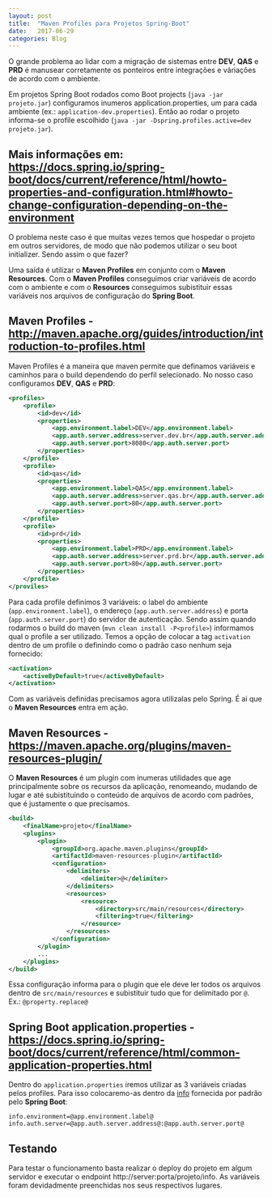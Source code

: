 ```yaml
---
layout: post
title:  "Maven Profiles para Projetos Spring-Boot"
date:   2017-06-29
categories: Blog
---
```


O grande problema ao lidar com a migração de sistemas entre **DEV**, **QAS** e **PRD** é manusear corretamente os ponteiros entre integrações e váriações de acordo com o ambiente.

Em projetos Spring Boot rodados como Boot projects (`java -jar projeto.jar`) configuramos inumeros application.properties, um para cada ambiente (ex.: `application-dev.properties`). Então ao rodar o projeto informa-se o profile escolhido (`java -jar -Dspring.profiles.active=dev projeto.jar`).

**Mais informações em:** https://docs.spring.io/spring-boot/docs/current/reference/html/howto-properties-and-configuration.html#howto-change-configuration-depending-on-the-environment
----------------------

O problema neste caso é que muitas vezes temos que hospedar o projeto em outros servidores, de modo que não podemos utilizar o seu boot initializer. Sendo assim o que fazer?

Uma saída é utilizar o **Maven Profiles** em conjunto com o **Maven Resources**. Com o **Maven Profiles** conseguimos criar variáveis de acordo com o ambiente e com o **Resources** conseguimos subistituir essas variáveis nos arquivos de configuração do **Spring Boot**.

**Maven Profiles -** http://maven.apache.org/guides/introduction/introduction-to-profiles.html
------------------

Maven Profiles é a maneira que maven permite que definamos variáveis e caminhos para o build dependendo do perfil selecionado. No nosso caso configuramos **DEV**, **QAS** e **PRD**:

```xml
<profiles>
    <profile>
        <id>dev</id>
        <properties>
            <app.environment.label>DEV</app.environment.label>
            <app.auth.server.address>server.dev.br</app.auth.server.address>
            <app.auth.server.port>8080</app.auth.server.port>
        </properties>
    </profile>
    <profile>
        <id>qas</id>
        <properties>
            <app.environment.label>QAS</app.environment.label>
            <app.auth.server.address>server.qas.br</app.auth.server.address>
            <app.auth.server.port>80</app.auth.server.port>
        </properties>
    </profile>
    <profile>
        <id>prd</id>
        <properties>
            <app.environment.label>PRD</app.environment.label>
            <app.auth.server.address>server.prd.br</app.auth.server.address>
            <app.auth.server.port>80</app.auth.server.port>
        </properties>
    </profile>
</proviles>
```

Para cada profile definimos 3 variáveis: o label do ambiente (`app.environment.label`), o endereço (`app.auth.server.address`) e porta (`app.auth.server.port`) do servidor de autenticação. Sendo assim quando rodarmos o build do maven (`mvn clean install -P<profile>`) informamos qual o profile a ser utilizado. Temos a opção de colocar a tag `activation` dentro de um profile o definindo como o padrão caso nenhum seja fornecido:

```xml
<activation>
    <activeByDefault>true</activeByDefault>
</activation>
```

Com as variáveis definidas precisamos agora utilizalas pelo Spring. É ai que o **Maven Resources** entra em ação.

**Maven Resources -** https://maven.apache.org/plugins/maven-resources-plugin/
-------------------

O **Maven Resources** é um plugin com inumeras utilidades que age principalmente sobre os recursos da aplicação, renomeando, mudando de lugar e até subistituindo o conteúdo de arquivos de acordo com padrões, que é justamente o que precisamos.

```xml
<build>
    <finalName>projeto</finalName>
    <plugins>
        <plugin>
            <groupId>org.apache.maven.plugins</groupId>
            <artifactId>maven-resources-plugin</artifactId>
            <configuration>
                <delimiters>
                    <delimiter>@</delimiter>
                </delimiters>
                <resources>
                    <resource>
                        <directory>src/main/resources</directory>
                        <filtering>true</filtering>
                    </resource>
                </resources>
            </configuration>
        </plugin>
        ...
    </plugins>
</build>
```

Essa configuração informa para o plugin que ele deve ler todos os arquivos dentro de `src/main/resources` e subistituir tudo que for delimitado por `@`. Ex.: `@property.replace@`

Spring Boot application.properties - https://docs.spring.io/spring-boot/docs/current/reference/html/common-application-properties.html
----------------------------------

Dentro do `application.properties` iremos utilizar as 3 variáveis criadas pelos profiles. Para isso colocaremo-as dentro da [info](https://docs.spring.io/spring-boot/docs/current/reference/html/production-ready-endpoints.html#production-ready-application-info-env) fornecida por padrão pelo **Spring Boot**:

```
info.environment=@app.environment.label@
info.auth.server=@app.auth.server.address@:@app.auth.server.port@
```

Testando
--------

Para testar o funcionamento basta realizar o deploy do projeto em algum servidor e executar o endpoint http://server:porta/projeto/info.
As variáveis foram devidadmente preenchidas nos seus respectivos lugares.